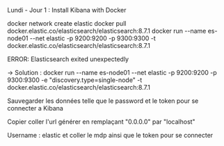 Lundi - Jour 1 : Install Kibana with Docker

docker network create elastic
docker pull docker.elastic.co/elasticsearch/elasticsearch:8.7.1
docker run --name es-node01 --net elastic -p 9200:9200 -p 9300:9300 -t docker.elastic.co/elasticsearch/elasticsearch:8.7.1

ERROR: Elasticsearch exited unexpectedly

-> Solution :
docker run --name es-node01 --net elastic -p 9200:9200 -p 9300:9300 -e "discovery.type=single-node" -t docker.elastic.co/elasticsearch/elasticsearch:8.7.1

Sauvegarder les données telle que le password et le token pour se connecter a Kibana

Copier coller l'url générer en remplaçant "0.0.0.0" par "localhost"

Username : elastic et coller le mdp ainsi que le token pour se connecter  